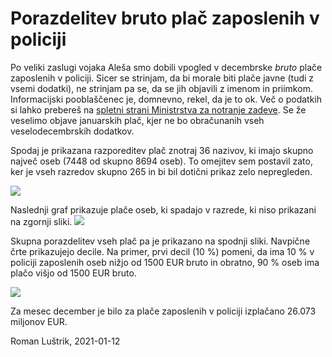 Porazdelitev bruto plač zaposlenih v policiji
================

Po veliki zaslugi vojaka Aleša smo dobili vpogled v decembrske *bruto*
plače zaposlenih v policiji. Sicer se strinjam, da bi morale biti plače
javne (tudi z vsemi dodatki), ne strinjam pa se, da se jih objavili z
imenom in priimkom. Informacijski pooblaščenec je, domnevno, rekel, da
je to ok. Več o podatkih si lahko prebereš na [spletni strani
Ministrstva za notranje
zadeve](https://www.gov.si/novice/2021-01-11-minister-hojs-ob-zacetku-stavke-po-moji-oceni-je-stavka-neupravicena-in-neutemeljena).
Se že veselimo objave januarskih plač, kjer ne bo obračunanih vseh
veselodecembrskih dodatkov.

Spodaj je prikazana razporeditev plač znotraj 36 nazivov, ki imajo
skupno največ oseb (7448 od skupno 8694 oseb). To omejitev sem postavil
zato, ker je vseh razredov skupno 265 in bi bil dotični prikaz zelo
nepregleden.

![](analiza_place_policistov_files/figure-gfm/unnamed-chunk-4-1.png)<!-- -->

Naslednji graf prikazuje plače oseb, ki spadajo v razrede, ki niso
prikazani na zgornji sliki.
![](analiza_place_policistov_files/figure-gfm/unnamed-chunk-5-1.png)<!-- -->

Skupna porazdelitev vseh plač pa je prikazano na spodnji sliki. Navpične
črte prikazujejo decile. Na primer, prvi decil (10 %) pomeni, da ima 10
% v policiji zaposlenih oseb nižjo od 1500 EUR bruto in obratno, 90 %
oseb ima plačo višjo od 1500 EUR bruto.

![](analiza_place_policistov_files/figure-gfm/unnamed-chunk-7-1.png)<!-- -->

Za mesec december je bilo za plače zaposlenih v policiji izplačano
26.073 miljonov EUR.

Roman Luštrik, 2021-01-12
